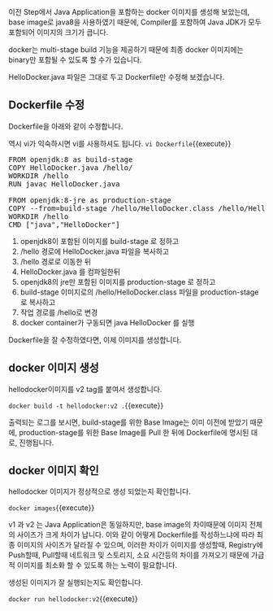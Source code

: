 이전 Step에서 Java Application을 포함하는 docker 이미지를 생성해 보았는데,
base image로 java8을 사용하였기 때문에, Compiler를 포함하여 Java JDK가 모두 포함되어 이미지의 크기가 큽니다.

docker는 multi-stage build 기능을 제공하기 때문에 최종 docker 이미지에는 binary만 포함될 수 있도록 할 수가 있습니다.

HelloDocker.java 파일은 그대로 두고 Dockerfile만 수정해 보겠습니다.

## Dockerfile 수정
Dockerfile을 아래와 같이 수정합니다.

역시 vi가 익숙하시면 vi를 사용하셔도 됩니다.
`vi Dockerfile`{{execute}}

<pre class="file" data-filename="Dockerfile" data-target="replace">FROM openjdk:8 as build-stage
COPY HelloDocker.java /hello/
WORKDIR /hello
RUN javac HelloDocker.java

FROM openjdk:8-jre as production-stage
COPY --from=build-stage /hello/HelloDocker.class /hello/HelloDocker.class
WORKDIR /hello
CMD ["java","HelloDocker"]
</pre>

1. openjdk8이 포함된 이미지를 build-stage 로 정하고
2. /hello 경로에 HelloDocker.java 파일을 복사하고
3. /hello 경로로 이동한 뒤
4. HelloDocker.java 를 컴파일한뒤
5. openjdk8의 jre만 포함된 이미지를 production-stage 로 정하고
6. build-stage 이미지로의 /hello/HelloDocker.class 파일을 production-stage로 복사하고
7. 작업 경로를 /hello로 변경
8. docker container가 구동되면 java HelloDocker 를 실행

Dockerfile을 잘 수정하였다면, 이제 이미지를 생성합니다.

## docker 이미지 생성
hellodocker이미지를 v2 tag를 붙여서 생성합니다.

`docker build -t hellodocker:v2 .`{{execute}}

출력되는 로그를 보시면, build-stage를 위한 Base Image는 이미 이전에 받았기 때문에, production-stage를 위한 Base Image를 Pull 한 뒤에 Dockerfile에 명시된 대로, 진행됩니다.

## docker 이미지 확인
hellodocker 이미지가 정상적으로 생성 되었는지 확인합니다.

`docker images`{{execute}}

v1 과 v2 는 Java Application은 동일하지만, base image의 차이때문에 이미지 전체의 사이즈가 크게 차이가 납니다.
이와 같이 어떻게 Dockerfile를 작성하느냐에 따라 최종 이미지의 사이즈가 달라질 수 있으며, 이러한 차이가 이미지를 생성할때, Registry에 Push할때, Pull할때 네트워크 및 스토리지, 소요 시간등의 차이를 가져오기 때문에 가급적 이미지를 최소화 할 수 있도록 하는 노력이 필요합니다.

생성된 이미지가 잘 실행되는지도 확인합니다.

`docker run hellodocker:v2`{{execute}}
